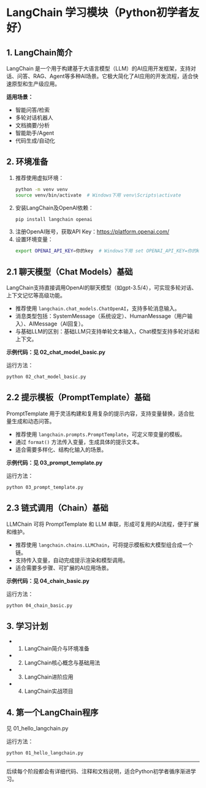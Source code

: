 # LangChain 学习模块（Python初学者友好）

## 1. LangChain简介
LangChain 是一个用于构建基于大语言模型（LLM）的AI应用开发框架，支持对话、问答、RAG、Agent等多种AI场景。它极大简化了AI应用的开发流程，适合快速原型和生产级应用。

**适用场景：**
- 智能问答/检索
- 多轮对话机器人
- 文档摘要/分析
- 智能助手/Agent
- 代码生成/自动化

## 2. 环境准备
1. 推荐使用虚拟环境：
   ```bash
   python -m venv venv
   source venv/bin/activate  # Windows下用 venv\Scripts\activate
   ```
2. 安装LangChain及OpenAI依赖：
   ```bash
   pip install langchain openai
   ```
3. 注册OpenAI账号，获取API Key：https://platform.openai.com/
4. 设置环境变量：
   ```bash
   export OPENAI_API_KEY=你的key  # Windows下用 set OPENAI_API_KEY=你的key
   ```

## 2.1 聊天模型（Chat Models）基础
LangChain支持直接调用OpenAI的聊天模型（如gpt-3.5/4），可实现多轮对话、上下文记忆等高级功能。

- 推荐使用 `langchain.chat_models.ChatOpenAI`，支持多轮消息输入。
- 消息类型包括：SystemMessage（系统设定）、HumanMessage（用户输入）、AIMessage（AI回复）。
- 与基础LLM的区别：基础LLM只支持单轮文本输入，Chat模型支持多轮对话和上下文。

**示例代码：见 02_chat_model_basic.py**

运行方法：
```bash
python 02_chat_model_basic.py
```

## 2.2 提示模板（PromptTemplate）基础
PromptTemplate 用于灵活构建和复用复杂的提示内容，支持变量替换，适合批量生成和动态问答。

- 推荐使用 `langchain.prompts.PromptTemplate`，可定义带变量的模板。
- 通过 `format()` 方法传入变量，生成具体的提示文本。
- 适合需要多样化、结构化输入的场景。

**示例代码：见 03_prompt_template.py**

运行方法：
```bash
python 03_prompt_template.py
```

## 2.3 链式调用（Chain）基础
LLMChain 可将 PromptTemplate 和 LLM 串联，形成可复用的AI流程，便于扩展和维护。

- 推荐使用 `langchain.chains.LLMChain`，可将提示模板和大模型组合成一个链。
- 支持传入变量，自动完成提示渲染和模型调用。
- 适合需要多步骤、可扩展的AI应用场景。

**示例代码：见 04_chain_basic.py**

运行方法：
```bash
python 04_chain_basic.py
```

## 3. 学习计划
- 1. LangChain简介与环境准备
- 2. LangChain核心概念与基础用法
- 3. LangChain进阶应用
- 4. LangChain实战项目

## 4. 第一个LangChain程序
见 01_hello_langchain.py

运行方法：
```bash
python 01_hello_langchain.py
```

---

后续每个阶段都会有详细代码、注释和文档说明，适合Python初学者循序渐进学习。 